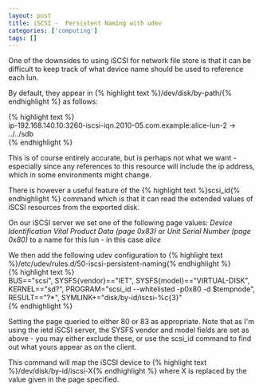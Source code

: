 ```yaml
---
layout: post
title: iSCSI -  Persistent Naming with udev
categories: ['computing']
tags: []
---
```


One of the downsides to using iSCSI for network file store is that it can be difficult to keep track of what device name should be used to reference each lun.  
  
By default, they appear in {% highlight text %}/dev/disk/by-path/{% endhighlight %} as follows:  
  
{% highlight text %}  
ip-192.168.140.10:3260-iscsi-iqn.2010-05.com.example:alice-lun-2 -&gt; ../../sdb  
{% endhighlight %}  
  
This is of course entirely accurate, but is perhaps not what we want - especially since any references to this resource will include the ip address, which in some environments might change.  
  
There is however a useful feature of the {% highlight text %}scsi_id{% endhighlight %} command which is that it can read the extended values of iSCSI resources from the exported disk.  
  
On our iSCSI server we set one of the following page values: _Device Identification Vital Product Data (page 0x83)_ or _Unit Serial Number (page 0x80)_ to a name for this lun - in this case _alice_  
  
We then add the following udev configuration to {% highlight text %}/etc/udev/rules.d/50-iscsi-persistent-naming{% endhighlight %}  
{% highlight text %}  
BUS=="scsi", SYSFS{vendor}=="IET", SYSFS{model}=="VIRTUAL-DISK", KERNEL=="sd?", PROGRAM="scsi_id --whitelisted -p0x80 -d $tempnode", RESULT=="?*", SYMLINK+="disk/by-id/iscsi-%c{3}"  
{% endhighlight %}  
  
Setting the page queried to either 80 or 83 as appropriate. Note that as I'm using the ietd iSCSI server, the SYSFS vendor and model fields are set as above - you may either exclude these, or use the scsi_id command to find out what yours appear as on the client.  
  
This command will map the iSCSI device to {% highlight text %}/dev/disk/by-id/iscsi-X{% endhighlight %} where X is replaced by the value given in the page specified.  
  
  

